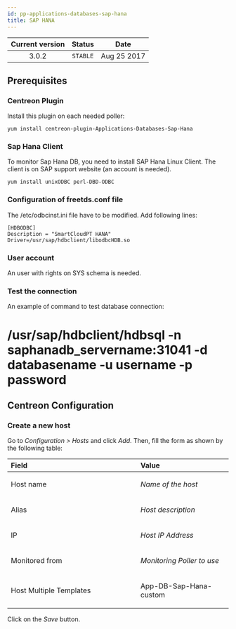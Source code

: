 ```yaml
---
id: pp-applications-databases-sap-hana
title: SAP HANA
---
```


| Current version | Status | Date |
| :-: | :-: | :-: |
| 3.0.2 | `STABLE` | Aug 25 2017 |

## Prerequisites 
### Centreon Plugin
Install this plugin on each needed poller:

    yum install centreon-plugin-Applications-Databases-Sap-Hana

### Sap Hana Client
To monitor Sap Hana DB, you need to install SAP Hana Linux Client.
The client is on SAP support website (an account is needed).

    yum install unixODBC perl-DBD-ODBC

### Configuration of freetds.conf file
The /etc/odbcinst.ini file have to be modified. Add following lines:

    [HDBODBC]
    Description = "SmartCloudPT HANA"
    Driver=/usr/sap/hdbclient/libodbcHDB.so

### User account 

An user with rights on SYS schema is needed.

### Test the connection

An example of command to test database connection:

   # /usr/sap/hdbclient/hdbsql -n saphanadb_servername:31041 -d databasename -u username -p password

## Centreon Configuration
### Create a new host
Go to *Configuration &gt; Hosts* and click *Add*. Then, fill the form as
shown by the following table:

<table>
<colgroup>
<col width="58%" />
<col width="41%" />
</colgroup>
<thead>
<tr class="header">
<th align="left">Field</th>
<th align="left">Value</th>
</tr>
</thead>
<tbody>
<tr class="odd">
<td align="left"><p>Host name</p></td>
<td align="left"><p><em>Name of the host</em></p></td>
</tr>
<tr class="even">
<td align="left"><p>Alias</p></td>
<td align="left"><p><em>Host description</em></p></td>
</tr>
<tr class="odd">
<td align="left"><p>IP</p></td>
<td align="left"><p><em>Host IP Address</em></p></td>
</tr>
<tr class="even">
<td align="left"><p>Monitored from</p></td>
<td align="left"><p><em>Monitoring Poller to use</em></p></td>
</tr>
<tr class="odd">
<td align="left"><p>Host Multiple Templates</p></td>
<td align="left"><p>App-DB-Sap-Hana-custom</p></td>
</tr>
</tbody>
</table>

Click on the *Save* button.

